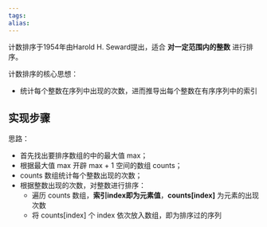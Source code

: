 ```yaml
---
tags: 
alias:
---
```

计数排序于1954年由Harold H. Seward提出，适合 **对一定范围内的整数** 进行排序。

计数排序的核心思想：

-   统计每个整数在序列中出现的次数，进而推导出每个整数在有序序列中的索引


## 实现步骤

思路：

-   首先找出要排序数组的中的最大值 max；
-   根据最大值 max 开辟 max + 1 空间的数组 counts；
-   counts 数组统计每个整数出现的次数；
-   根据整数出现的次数，对整数进行排序：
    -   遍历 counts 数组，**索引index即为元素值**，**counts[index]** 为元素的出现次数
    -   将 counts[index] 个 index 依次放入数组，即为排序过的序列



